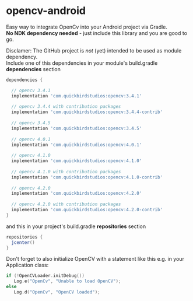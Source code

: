 # opencv-android
Easy way to integrate OpenCv into your Android project via Gradle.  
**No NDK dependency needed** - just include this library and you are good to go.  
  
Disclamer: 
The GitHub project is *not* (yet) intended to be used as module dependency.  
Include one of this dependencies in your module's build.gradle **dependencies** section

```groovy
dependencies {

  // opencv 3.4.1
  implementation 'com.quickbirdstudios:opencv:3.4.1'
  
  // opencv 3.4.4 with contribution packages
  implementation 'com.quickbirdstudios:opencv:3.4.4-contrib'
  
  // opencv 3.4.5
  implementation 'com.quickbirdstudios:opencv:3.4.5'
 
  // opencv 4.0.1
  implementation 'com.quickbirdstudios:opencv:4.0.1'
  
  // opencv 4.1.0
  implementation 'com.quickbirdstudios:opencv:4.1.0'
  
  // opencv 4.1.0 with contribution packages
  implementation 'com.quickbirdstudios:opencv:4.1.0-contrib'
  
  // opencv 4.2.0
  implementation 'com.quickbirdstudios:opencv:4.2.0'
  
  // opencv 4.2.0 with contribution packages
  implementation 'com.quickbirdstudios:opencv:4.2.0-contrib'
}
```

and this in your project's build.gradle **repositories** section
```groovy
repositories {
  jcenter()
}
```

Don't forget to also initialize OpenCV with a statement like this e.g. in your Application class:
```kotlin
if (!OpenCVLoader.initDebug())
   Log.e("OpenCv", "Unable to load OpenCV");
else
   Log.d("OpenCv", "OpenCV loaded");
```

